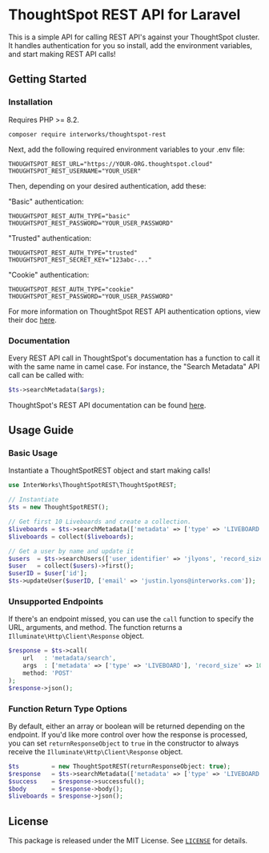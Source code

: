 # ThoughtSpot REST API for Laravel

This is a simple API for calling REST API's against your ThoughtSpot cluster. It handles authentication for you so install, add the environment variables, and start making REST API calls!

## Getting Started

### Installation

Requires PHP >= 8.2.

```shell
composer require interworks/thoughtspot-rest
```

Next, add the following required environment variables to your .env file:

```env
THOUGHTSPOT_REST_URL="https://YOUR-ORG.thoughtspot.cloud"
THOUGHTSPOT_REST_USERNAME="YOUR_USER"
```

Then, depending on your desired authentication, add these:

"Basic" authentication:

```env
THOUGHTSPOT_REST_AUTH_TYPE="basic"
THOUGHTSPOT_REST_PASSWORD="YOUR_USER_PASSWORD"
```

"Trusted" authentication:

```env
THOUGHTSPOT_REST_AUTH_TYPE="trusted"
THOUGHTSPOT_REST_SECRET_KEY="123abc-..."
```

"Cookie" authentication:

```env
THOUGHTSPOT_REST_AUTH_TYPE="cookie"
THOUGHTSPOT_REST_PASSWORD="YOUR_USER_PASSWORD"
```

For more information on ThoughtSpot REST API authentication options, view their doc [here](https://developers.thoughtspot.com/docs/api-authv2).

### Documentation

Every REST API call in ThoughtSpot's documentation has a function to call it with the same name in camel case. For instance, the "Search Metadata" API call can be called with:

```php
$ts->searchMetadata($args);
```

ThoughtSpot's REST API documentation can be found [here](https://developers.thoughtspot.com/docs/restV2-playground?apiResourceId=http/getting-started/introduction).

## Usage Guide

### Basic Usage

Instantiate a ThoughtSpotREST object and start making calls!

```php
use InterWorks\ThoughtSpotREST\ThoughtSpotREST;

// Instantiate
$ts = new ThoughtSpotREST();

// Get first 10 Liveboards and create a collection.
$liveboards = $ts->searchMetadata(['metadata' => ['type' => 'LIVEBOARD'], 'record_size' => 10]);
$liveboards = collect($liveboards);

// Get a user by name and update it
$users  = $ts->searchUsers(['user_identifier' => 'jlyons', 'record_size' => 1]);
$user   = collect($users)->first();
$userID = $user['id'];
$ts->updateUser($userID, ['email' => 'justin.lyons@interworks.com']);
```

### Unsupported Endpoints

If there's an endpoint missed, you can use the `call` function to specify the URL, arguments, and method. The function returns a `Illuminate\Http\Client\Response` object.

```php
$response = $ts->call(
    url   : 'metadata/search',
    args  : ['metadata' => ['type' => 'LIVEBOARD'], 'record_size' => 10],
    method: 'POST'
);
$response->json();
```

### Function Return Type Options

By default, either an array or boolean will be returned depending on the endpoint. If you'd like more control over how the response is processed, you can set `returnResponseObject` to `true` in the constructor to always receive the `Illuminate\Http\Client\Response` object.

```php
$ts         = new ThoughtSpotREST(returnResponseObject: true);
$response   = $ts->searchMetadata(['metadata' => ['type' => 'LIVEBOARD'], 'record_size' => 10]);
$success    = $response->successful();
$body       = $response->body();
$liveboards = $response->json();
```

## License

This package is released under the MIT License. See [`LICENSE`](LICENSE) for details.
